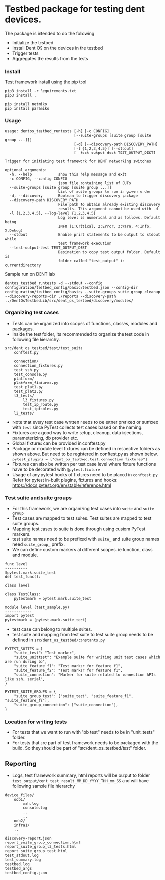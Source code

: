 # Testbed package for testing dent devices.

The package is intended to do the following

- Initialize the testbed
- Install Dent OS on the devices in the testbed
- Trigger tests
- Aggregates the results from the tests

### Install
Test framework install using the pip tool
```
pip3 install -r Requirements.txt
pip3 install .

pip install netmiko
pip install paramiko
```

### Usage
```
usage: dentos_testbed_runtests [-h] [-c CONFIG]
                               [--suite-groups [suite group [suite group ...]]]
                               [-d] [--discovery-path DISCOVERY_PATH]
                               [-l {1,2,3,4,5}] [--stdout]
                               [--test-output-dest TEST_OUTPUT_DEST]

Trigger for initiating test framework for DENT networking switches

optional arguments:
  -h, --help            show this help message and exit
  -c CONFIG, --config CONFIG
                        json file containing list of DUTs
  --suite-groups [suite group [suite group ...]]
                        List of suite groups to run in given order
  -d, --discovery       Boolean to trigger discovery package
  --discovery-path DISCOVERY_PATH
                        File path to obtain already existing discovery
                        results. This argument cannot be used with -d
  -l {1,2,3,4,5}, --log-level {1,2,3,4,5}
                        Log level is numerical and as follows. Default being
                        INFO (1:Critical, 2:Error, 3:Warn, 4:Info, 5:Debug)
  --stdout              Enable print statements to be output to stdout while
                        test framework execution
  --test-output-dest TEST_OUTPUT_DEST
                        Desination to copy test output folder. Default is
                        folder called "test_output" in currentdirectory
```

Sample run on DENT lab

```
dentos_testbed_runtests -d --stdout --config configuration/testbed_config/basic/testbed.json --config-dir configuration/testbed_config/basic/ --suite-groups suite_group_cleanup --discovery-reports-dir ./reports --discovery-path ../DentOsTestbedLib/src/dent_os_testbed/discovery/modules/
```

### Organizing test cases
- Tests can be organized into scopes of functions, classes, modules and packages.
- Inside the test folder, its recommended to organize the test code in following file hierarchy.
```
src/dent_os_testbed/test/test_suite
	conftest.py

	connection/
  	connection_fixtures.py
  	test_ssh.py
  	test_console.py
	platform/
  	platform_fixtures.py
  	test_plat1.py
  	test_plat2.py
	l3_tests/
		l3_fixtures.py
		test_ip_route.py
		test_iptables.py
	l2_tests/
```
 - Note  that every test case written needs to be either prefixed or suffixed with `test` since PyTest collects test cases based on the naming.
 - Fixtures are a good way to write setup, cleanup, data injections, parameterizing, db provider etc.
 - Global fixtures can be provided in conftest.py
 - Package or module level fixtures can be defined in respective folders as shown above. But need to be registered in conftest.py as shown below.
   `pytest_plugins = ["dent_os_testbed.test.connection.fixtures"]`
 - Fixtures can also be written per test case level where fixture functions have to be decorated with `@pytest.fixture`
 - Usage of any pytest hooks of fixtures need to be placed in `conftest.py`
   Refer for pytest in-built plugins, fixtures and hooks: https://docs.pytest.org/en/stable/reference.html

### Test suite and suite groups
- For this framework, we are organizing test cases into `suite` and `suite group`
- Test cases are mapped to test suites. Test suites are mapped to test suite groups.
- Mapping test cases to suite is done through using custom PyTest markers.
- test suite names need to be prefixed with `suite_` and suite group names need `suite_group_` prefix.
- We can define custom markers at different scopes. ie function, class and module.

```
func level
----------
@pytest.mark.suite_test
def test_func():

class level
-----------
class TestClass:
    pytestmark = pytest.mark.suite_test

module level (test_sample.py)
------------
import pytest
pytestmark = [pytest.mark.suite_test]
```

- test case can belong to multiple suites.
- test suite and mapping from test suite to test suite group needs to be defined in `src/dent_os_testbed/constants.py`

```
PYTEST_SUITES = {
    "suite_test": "Test marker",
    "suite_unittest": "Example suite for writing unit test cases which are run during bb",
    "suite_feature_f1": "Test marker for feature f1",
    "suite_feature_f2": "Test marker for feature f1",
    "suite_connection": "Marker for suite related to connection APIs like ssh, serial",
}

PYTEST_SUITE_GROUPS = {
    "suite_group_test": ["suite_test", "suite_feature_f1", "suite_feature_f2"],
    "suite_group_connection": ["suite_connection"],
}
```


### Location for writing tests
- For tests that we want to run with "bb test" needs to be in "unit_tests" folder.
- For tests that are part of test framework needs to be packaged with the build. So they should be part of "src/dent_os_testbed/test" folder.

## Reporting
- Logs, test framework summary, html reports will be output to folder `test_output/dent_test_result_MM_DD_YYYY_THH_mm_SS` and will have following sample file hierarchy
```
device_files/
	oob1/
		ssh.log
		console.log
		..
		..
	oob2/
	infra1/
	..
	..
discovery-report.json
report_suite_group_connection.html
report_suite_group_l3_tests.html
report_suite_group_test.html
test_stdout.log
test_summary.log
testbed.log
testbed_args
testbed_config.json
```
